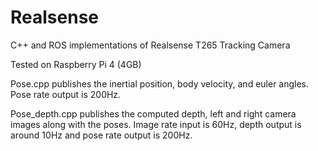 # Realsense
C++ and ROS implementations of Realsense T265 Tracking Camera

Tested on Raspberry Pi 4 (4GB)

Pose.cpp publishes the inertial position, body velocity, and euler angles. Pose rate output is 200Hz.

Pose_depth.cpp publishes the computed depth, left and right camera images along with the poses. Image rate input is 60Hz, depth output is around 10Hz and pose rate output is 200Hz.
